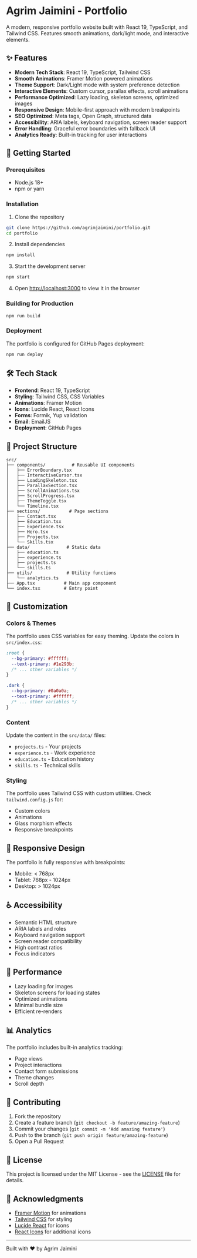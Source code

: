 # Agrim Jaimini - Portfolio

A modern, responsive portfolio website built with React 19, TypeScript, and Tailwind CSS. Features smooth animations, dark/light mode, and interactive elements.

## ✨ Features

- **Modern Tech Stack**: React 19, TypeScript, Tailwind CSS
- **Smooth Animations**: Framer Motion powered animations
- **Theme Support**: Dark/Light mode with system preference detection
- **Interactive Elements**: Custom cursor, parallax effects, scroll animations
- **Performance Optimized**: Lazy loading, skeleton screens, optimized images
- **Responsive Design**: Mobile-first approach with modern breakpoints
- **SEO Optimized**: Meta tags, Open Graph, structured data
- **Accessibility**: ARIA labels, keyboard navigation, screen reader support
- **Error Handling**: Graceful error boundaries with fallback UI
- **Analytics Ready**: Built-in tracking for user interactions

## 🚀 Getting Started

### Prerequisites

- Node.js 18+ 
- npm or yarn

### Installation

1. Clone the repository
```bash
git clone https://github.com/agrimjaimini/portfolio.git
cd portfolio
```

2. Install dependencies
```bash
npm install
```

3. Start the development server
```bash
npm start
```

4. Open [http://localhost:3000](http://localhost:3000) to view it in the browser

### Building for Production

```bash
npm run build
```

### Deployment

The portfolio is configured for GitHub Pages deployment:

```bash
npm run deploy
```

## 🛠️ Tech Stack

- **Frontend**: React 19, TypeScript
- **Styling**: Tailwind CSS, CSS Variables
- **Animations**: Framer Motion
- **Icons**: Lucide React, React Icons
- **Forms**: Formik, Yup validation
- **Email**: EmailJS
- **Deployment**: GitHub Pages

## 📁 Project Structure

```
src/
├── components/          # Reusable UI components
│   ├── ErrorBoundary.tsx
│   ├── InteractiveCursor.tsx
│   ├── LoadingSkeleton.tsx
│   ├── ParallaxSection.tsx
│   ├── ScrollAnimations.tsx
│   ├── ScrollProgress.tsx
│   ├── ThemeToggle.tsx
│   └── Timeline.tsx
├── sections/           # Page sections
│   ├── Contact.tsx
│   ├── Education.tsx
│   ├── Experience.tsx
│   ├── Hero.tsx
│   ├── Projects.tsx
│   └── Skills.tsx
├── data/              # Static data
│   ├── education.ts
│   ├── experience.ts
│   ├── projects.ts
│   └── skills.ts
├── utils/             # Utility functions
│   └── analytics.ts
├── App.tsx           # Main app component
└── index.tsx         # Entry point
```

## 🎨 Customization

### Colors & Themes

The portfolio uses CSS variables for easy theming. Update the colors in `src/index.css`:

```css
:root {
  --bg-primary: #ffffff;
  --text-primary: #1e293b;
  /* ... other variables */
}

.dark {
  --bg-primary: #0a0a0a;
  --text-primary: #ffffff;
  /* ... other variables */
}
```

### Content

Update the content in the `src/data/` files:
- `projects.ts` - Your projects
- `experience.ts` - Work experience
- `education.ts` - Education history
- `skills.ts` - Technical skills

### Styling

The portfolio uses Tailwind CSS with custom utilities. Check `tailwind.config.js` for:
- Custom colors
- Animations
- Glass morphism effects
- Responsive breakpoints

## 📱 Responsive Design

The portfolio is fully responsive with breakpoints:
- Mobile: < 768px
- Tablet: 768px - 1024px
- Desktop: > 1024px

## ♿ Accessibility

- Semantic HTML structure
- ARIA labels and roles
- Keyboard navigation support
- Screen reader compatibility
- High contrast ratios
- Focus indicators

## 🔧 Performance

- Lazy loading for images
- Skeleton screens for loading states
- Optimized animations
- Minimal bundle size
- Efficient re-renders

## 📊 Analytics

The portfolio includes built-in analytics tracking:
- Page views
- Project interactions
- Contact form submissions
- Theme changes
- Scroll depth

## 🤝 Contributing

1. Fork the repository
2. Create a feature branch (`git checkout -b feature/amazing-feature`)
3. Commit your changes (`git commit -m 'Add amazing feature'`)
4. Push to the branch (`git push origin feature/amazing-feature`)
5. Open a Pull Request

## 📄 License

This project is licensed under the MIT License - see the [LICENSE](LICENSE) file for details.

## 🙏 Acknowledgments

- [Framer Motion](https://www.framer.com/motion/) for animations
- [Tailwind CSS](https://tailwindcss.com/) for styling
- [Lucide React](https://lucide.dev/) for icons
- [React Icons](https://react-icons.github.io/react-icons/) for additional icons

---

Built with ❤️ by Agrim Jaimini
